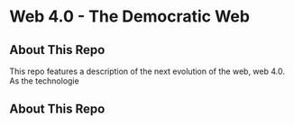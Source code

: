 # Web 4.0 - The Democratic Web

## About This Repo 

This repo features a description of the next evolution of the web, web 4.0. As the technologie

## About This Repo 
<!--stackedit_data:
eyJoaXN0b3J5IjpbMTU5NTk0MTQyMF19
-->